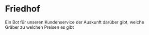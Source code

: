 # Friedhof
Ein Bot für unseren Kundenservice der Auskunft darüber gibt, welche Gräber zu welchen Preisen es gibt
